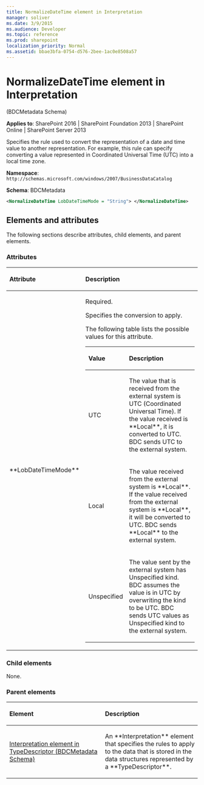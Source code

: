 ```yaml
---
title: NormalizeDateTime element in Interpretation
manager: soliver
ms.date: 3/9/2015
ms.audience: Developer
ms.topic: reference
ms.prod: sharepoint
localization_priority: Normal
ms.assetid: bbae3bfa-0754-d576-2bee-1ac0e8508a57
---
```


# NormalizeDateTime element in Interpretation 

(BDCMetadata Schema)

**Applies to**: SharePoint 2016 | SharePoint Foundation 2013 | SharePoint Online | SharePoint Server 2013

Specifies the rule used to convert the representation of a date and time value to another representation. For example, this rule can specify converting a value represented in Coordinated Universal Time (UTC) into a local time zone.

**Namespace**: `http://schemas.microsoft.com/windows/2007/BusinessDataCatalog`

**Schema**: BDCMetadata

```XML
<NormalizeDateTime LobDateTimeMode = "String"> </NormalizeDateTime>
```

## Elements and attributes

The following sections describe attributes, child elements, and parent elements.

### Attributes

<table>
<colgroup>
<col width="20%" />
<col width="80%" />
</colgroup>
<thead>
<tr class="header">
<th align="left"><p>Attribute</p></th>
<th align="left"><p>Description</p></th>
</tr>
</thead>
<tbody>
<tr class="odd">
<td align="left"><p>**LobDateTimeMode**</p></td>
<td align="left"><p>Required.</p>
<p>Specifies the conversion to apply.</p>
<p>The following table lists the possible values for this attribute.</p>
<div class="tableSection">
<table>
<colgroup>
<col width="20%" />
<col width="80%" />
</colgroup>
<thead>
<tr class="header">
<th align="left"><p>Value</p></th>
<th align="left"><p>Description</p></th>
</tr>
</thead>
<tbody>
<tr class="odd">
<td align="left"><p>UTC</p></td>
<td align="left"><p>The value that is received from the external system is UTC (Coordinated Universal Time). If the value received is **Local**, it is converted to UTC. BDC sends UTC to the external system.</p></td>
</tr>
<tr class="even">
<td align="left"><p>Local</p></td>
<td align="left"><p>The value received from the external system is **Local**. If the value received from the external system is **Local**, it will be converted to UTC. BDC sends **Local** to the external system.</p></td>
</tr>
<tr class="odd">
<td align="left"><p>Unspecified</p></td>
<td align="left"><p>The value sent by the external system has Unspecified kind. BDC assumes the value is in UTC by overwriting the kind to be UTC. BDC sends UTC values as Unspecified kind to the external system.</p></td>
</tr>
</tbody>
</table>
</div></td>
</tr>
</tbody>
</table>

### Child elements

None.

### Parent elements

<table>
<colgroup>
<col width="50%" />
<col width="50%" />
</colgroup>
<thead>
<tr class="header">
<th align="left"><p>Element</p></th>
<th align="left"><p>Description</p></th>
</tr>
</thead>
<tbody>
<tr class="odd">
<td align="left"><p><span sdata="link"><a href="interpretation-element-in-typedescriptor-bdcmetadata-schema.md">Interpretation element in TypeDescriptor (BDCMetadata Schema)</a></span></p></td>
<td align="left"><p>An **Interpretation** element that specifies the rules to apply to the data that is stored in the data structures represented by a **TypeDescriptor**.</p></td>
</tr>
</tbody>
</table>








